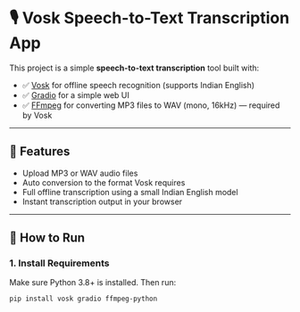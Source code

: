 # 🎙️ Vosk Speech-to-Text Transcription App

This project is a simple **speech-to-text transcription** tool built with:

- ✅ [Vosk](https://alphacephei.com/vosk/) for offline speech recognition (supports Indian English)
- ✅ [Gradio](https://gradio.app/) for a simple web UI
- ✅ [FFmpeg](https://ffmpeg.org/) for converting MP3 files to WAV (mono, 16kHz) — required by Vosk

---

## 🔧 Features

- Upload MP3 or WAV audio files
- Auto conversion to the format Vosk requires
- Full offline transcription using a small Indian English model
- Instant transcription output in your browser

---

## 🚀 How to Run

### 1. Install Requirements

Make sure Python 3.8+ is installed. Then run:

```bash
pip install vosk gradio ffmpeg-python
